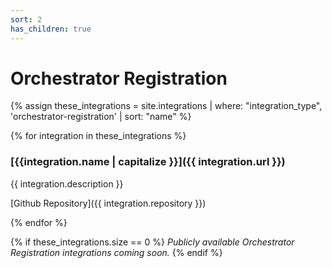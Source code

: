 ```yaml
---
sort: 2
has_children: true
---
```


# Orchestrator Registration

{% assign these_integrations = site.integrations | where: "integration_type", 'orchestrator-registration' | sort: "name" %}

{% for integration in these_integrations %}

### [{{integration.name | capitalize }}]({{ integration.url }})

{{ integration.description }}

[Github Repository]({{ integration.repository }})

{% endfor %}

{% if these_integrations.size == 0 %}
_Publicly available Orchestrator Registration integrations coming soon._
{% endif %}